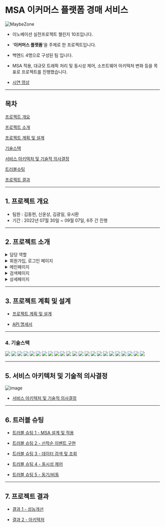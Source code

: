 # MSA 이커머스 플랫폼 경매 서비스  

  
![MaybeZone](https://github.com/challenge-first/About/assets/134407121/2a4a7e82-c399-4b9c-83cc-107eb5a57969)   


- 이노베이션 실전프로젝트 챌린지 10조입니다.

- '__이커머스 플랫폼__'을 주제로 한 프로젝트입니다.    
 
- 백엔드 4명으로 구성된 팀 입니다.  
  
- MSA 적용, 대규모 트래픽 처리 및 동시성 제어, 소프트웨어 아키텍처 변화 등을 목표로 프로젝트를 진행했습니다.    
  
- [시연 영상](https://youtu.be/2ey6WT7xDc0?si=5JjYzkGk7hrGTJuZ)  

* * *  

## 목차
[프로젝트 개요](#1-프로젝트-개요)  

[프로젝트 소개](#2-프로젝트-소개)  

[프로젝트 계획 및 설계](#3-프로젝트-계획-및-설계) 

[기술스택](#4-기술스택)  

[서비스 아키텍처 및 기술적 의사결정](#5-서비스-아키텍처-및-기술적-의사결정정)  

[트러블슈팅](#6-트러블-슈팅)  

[프로젝트 결과](#7-프로젝트-결과)  

* * *  

## 1. 프로젝트 개요

- 팀원 : 김동현, 신윤상, 김광일, 유시환
- 기간 : 2022년 07월 30일 ~ 09월 07일, 6주 간 진행

* * *  

## 2. 프로젝트 소개


<details>
<summary> 담당 역할 </summary>

| 이름 | 담당 역할 | Github |
| --- | --- | --- |
| 김동현(팀장) | - 상품 도메인 개발
- 상품 검색, 조회, 필터, 페이징 성능 개선
- 상품 서버 구현 / CI/CD 배포 환경 구성
- 모놀리스 초기 디렉토리 구조 설정
- 모놀리스에서 상품 검색 및 조회 기능 구현
- Junit, Mockito를 활용한 테스트 구현
- 상품 도메인 조회 검색, 필터 기능 구현
- 상품 데이터 수집
- Front-End MVP 구현
- Front-End 상품 검색, 조회 구현 |  |
| 신윤상 | - 상품 데이터 수집
- 모놀리스에서 회원 기능 구현
- 모놀리스에서 Junit, Mockito를 활용한 Test 코드 작성
- 초기 MSA 구조 설계
- APIGatewayServer 구현
- 이벤트 도메인 설계
- Redis 및 Kafka 사용하여 이벤트 대기열 서버 및 스케줄러 서버 구현
- 이벤트 쿠폰 발급 서버 구현
- 회원 서버 구현 / CI/CD 배포 환경 구성
- Jmeter nGrinder를 사용한 테스트 |  |
| 김광일 | - 상품 데이터 수집
- 모놀리스에서 경매 조회 기능 구현
- 모놀리스에서 주문 결제 기능 구현
- 모놀리스에서 Junit, Mockito를 활용한 Test 코드 작성
- Jmeter, nGrinder를 활용한 동시성 테스트 / 테스트 모니터링
- Prometheus, Grafana 모니터링 서버 구현
- 결제 서버 구현 / CI/CD 배포 환경 구성
- 이벤트 도메인 설계
- 이벤트 쿠폰 발급 서버 구현
- Redisson 분산 락 사용하여, 이벤트 대기열 서버 구현
- Docker-compose 활용 Kafka 서버 구축
- 로그인, 포인트 조회, 포인트 충전, 결제 Front-End 구현 |  |
| 유시환 | - 상품 데이터 수집
- 모놀리스에서 로깅, Dto, 경매 입찰 기능 구현
- 모놀리스에서 Junit, Mockito를 활용한 Test 코드 작성
- Jmeter를 활용한 동시성 테스트
- 경매 도메인 조회/입찰/낙찰 기능 구현
- 스프링 AOP를 활용한 로깅 구현
- Zipkin, Micrometer를 활용한 분산추적 기능 구현 및 배포
- Resilience4j를 활용한 CircuitBreaker 패턴 구현
- 소프트웨어 아키텍처 변경
- 경매, 상품의 카프카 메세지 Producer, Consumer 구현
- 상품 상세 조회 Front-End 구현
- 경매 조회/낙찰 Front-End 구현 
- Readme, Wiki 작성 |  |

</details>

<details>
<summary> 회원가입, 로그인 페이지 </summary>  
  <img src='./src/main/resources/images/GGsignuplogin.png' width="70%">  
  
  - 회원가입, 로그인 
</details>

<details>
<summary> 메인페이지 </summary>  
  <img src='./src/main/resources/images/GGmain.png' width="70%">  
  
  - 게시물 조회, 검색    
</details>

<details>
<summary> 검색페이지 </summary>  
   <img src='./src/main/resources/images/GGsearchtitle.png' width="70%">  
  
  - 제목 검색  

   <img src='./src/main/resources/images/GGsearchwriter.png' width="70%">  
   
   - 작성자 검색    
</details>  

<details>
<summary> 상세페이지 </summary>    
  <img src='./src/main/resources/images/GGcreatepost.png' width="70%">  
  
  - 게시글 작성,수정,삭제  

  <img src='./src/main/resources/images/GGcreatecomment.png' width="70%">  
  
  - 댓글 작성,수정,삭제  
</details>   

* * *  

## 3. 프로젝트 계획 및 설계
  
- [프로젝트 계획 및 설계](https://github.com/challenge-first/About/wiki/Project-%7C-Plan-&-Design)
  
- [API 명세서](https://github.com/challenge-first/About/wiki#3-api) 

* * *  
  
### 4. 기술스택

<img src="https://img.shields.io/badge/MSA-232F3E?style=for-the-badge"/> <img src="https://img.shields.io/badge/OpenJDK-232F3E?style=for-the-badge&logo=OpenJDK&logoColor=white"/> <img src="https://img.shields.io/badge/MSA-232F3E?style=for-the-badge"/> <img src="https://img.shields.io/badge/Spring-6DB33F?style=for-the-badge&logo=Spring&logoColor=white"> <img src="https://img.shields.io/badge/Springboot-6DB33F?style=for-the-badge&logo=Springboot&logoColor=white"> <img src="https://img.shields.io/badge/SpringAOP-6DB33F?style=for-the-badge"> <img src="https://img.shields.io/badge/gradle-02303A?style=for-the-badge&logo=gradle&logoColor=white"> <img src="https://img.shields.io/badge/Apache_Kafka-02303A?style=for-the-badge"> <img src="https://img.shields.io/badge/mysql-4479A1?style=for-the-badge&logo=mysql&logoColor=white"> <img src="https://img.shields.io/badge/amazonec2-FF9900?style=for-the-badge&logo=amazonec2&logoColor=white"/> <img src="https://img.shields.io/badge/amazonrds-527FFF?style=for-the-badge&logo=amazonrds&logoColor=white"/> <img src="https://img.shields.io/badge/Zipkin-4479A1?style=for-the-badge"/> <img src="https://img.shields.io/badge/Resilience4j-4479A1?style=for-the-badge"/> <img src="https://img.shields.io/badge/redis-DC382D?style=for-the-badge&logo=redis&logoColor=white"/> <img src="https://img.shields.io/badge/JWT-999999?style=for-the-badge"> <img src="https://img.shields.io/badge/Jmeter-999999?style=for-the-badge"> <img src="https://img.shields.io/badge/nGrinder-999999?style=for-the-badge"> <img src="https://img.shields.io/badge/nGrinder-999999?style=for-the-badge"> <img src="https://img.shields.io/badge/Querydsl-999999?style=for-the-badge"/> <img src="https://img.shields.io/badge/Prometheus-999999?style=for-the-badge"/> <img src="https://img.shields.io/badge/Grafana-999999?style=for-the-badge"/> <img src="https://img.shields.io/badge/GithubAction-999999?style=for-the-badge"/> <img src="https://img.shields.io/badge/Docker-999999?style=for-the-badge"/>

* * *  

## 5. 서비스 아키텍처 및 기술적 의사결정  

![image](https://github.com/challenge-first/About/assets/134407121/f32017ad-edd1-44d5-a05a-518aede2c933) 

     
- [서비스 아키텍처 및 기술적 의사결정](https://github.com/challenge-first/About/wiki/Project-%7C-Result-1-%E2%80%90-Architecture#1-%EC%84%9C%EB%B9%84%EC%8A%A4-%EC%95%84%ED%82%A4%ED%85%8D%EC%B2%98)

* * *  

## 6. 트러블 슈팅

- [트러블 슈팅 1 - MSA 설계 및 적용](https://github.com/challenge-first/About/wiki/Project-%7C-Troubleshooting#1-msa-%EC%84%A4%EA%B3%84-%EB%B0%8F-%EC%A0%81%EC%9A%A9)

 
- [트러블 슈팅 2 - 선착순 이벤트 구현](https://github.com/challenge-first/About/wiki/Project-%7C-Troubleshooting#2-%EC%84%A0%EC%B0%A9%EC%88%9C-%EC%9D%B4%EB%B2%A4%ED%8A%B8-%EA%B5%AC%ED%98%84)

  
- [트러블 슈팅 3 - 데이터 검색 및 조회](https://github.com/challenge-first/About/wiki/Project-%7C-Troubleshooting#3-%EB%8D%B0%EC%9D%B4%ED%84%B0-%EA%B2%80%EC%83%89--%EC%A1%B0%ED%9A%8C) 

  
- [트러블 슈팅 4 - 동시성 제어](https://github.com/challenge-first/About/wiki/Project-%7C-Troubleshooting#4-%EB%8F%99%EC%8B%9C%EC%84%B1-%EC%A0%9C%EC%96%B4) 

  
- [트러블 슈팅 5 - 동기/비동](https://github.com/challenge-first/About/wiki/Project-%7C-Troubleshooting#5-%EB%8F%99%EA%B8%B0%EB%B9%84%EB%8F%99%EA%B8%B0) 

* * *  

## 7. 프로젝트 결과  

- [결과 1 - 성능개선](https://github.com/challenge-first/About/wiki/Project-%7C-Result-2-%E2%80%90--Improvements)

   
- [결과 2 - 아키텍처](https://github.com/challenge-first/About/wiki/Project-%7C-Result-1-%E2%80%90-Architecture)




